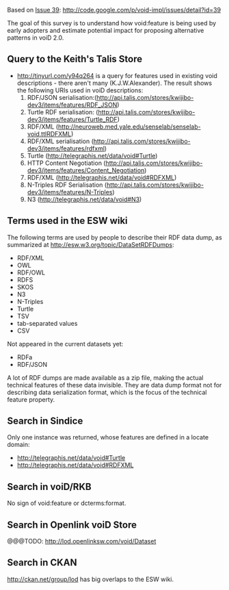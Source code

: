 Based on [Issue 39](https://code.google.com/p/void-impl/issues/detail?id=39): http://code.google.com/p/void-impl/issues/detail?id=39

The goal of this survey is to understand how void:feature is being used by early adopters and estimate potential impact for proposing alternative patterns in voiD 2.0.

## Query to the Keith's Talis Store ##

  * http://tinyurl.com/y94q264 is a query for  features used in existing void descriptions - there aren't many (K.J.W.Alexander). The result shows the following URIs used in voiD descriptions:
    1. RDF/JSON serialisation:(http://api.talis.com/stores/kwijibo-dev3/items/features/RDF_JSON)
    1. Turtle RDF serialisation: (http://api.talis.com/stores/kwijibo-dev3/items/features/Turtle_RDF)
    1. RDF/XML (http://neuroweb.med.yale.edu/senselab/senselab-void.ttlRDFXML)
    1. RDF/XML serialisation (http://api.talis.com/stores/kwijibo-dev3/items/features/rdfxml)
    1. Turtle (http://telegraphis.net/data/void#Turtle)
    1. HTTP Content Negotiation (http://api.talis.com/stores/kwijibo-dev3/items/features/Content_Negotiation)
    1. RDF/XML (http://telegraphis.net/data/void#RDFXML)
    1. N-Triples RDF Serialisation (http://api.talis.com/stores/kwijibo-dev3/items/features/N-Triples)
    1. N3 (http://telegraphis.net/data/void#N3)

## Terms used in the ESW wiki ##
The following terms are used by people to describe their RDF data dump, as summarized at http://esw.w3.org/topic/DataSetRDFDumps:

  * RDF/XML
  * OWL
  * RDF/OWL
  * RDFS
  * SKOS
  * N3
  * N-Triples
  * Turtle
  * TSV
  * tab-separated values
  * CSV

Not appeared in the current datasets yet:
  * RDFa
  * RDF/JSON

A lot of RDF dumps are made available as a zip file, making the actual technical features of these data invisible. They are data dump format not for describing data serialization format, which is the focus of the technical feature property.


## Search in Sindice ##
Only one instance was returned, whose features are defined in a locate domain:
  * http://telegraphis.net/data/void#Turtle
  * http://telegraphis.net/data/void#RDFXML

## Search in voiD/RKB ##
No sign of void:feature or dcterms:format.

## Search in Openlink voiD Store ##

@@@TODO: http://lod.openlinksw.com/void/Dataset

## Search in CKAN ##
http://ckan.net/group/lod has big overlaps to the ESW wiki.
